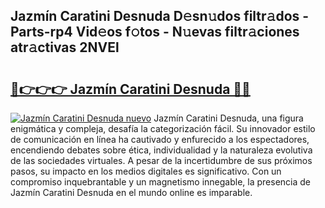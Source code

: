 ## Jazmín Caratini Desnuda D𝚎sn𝚞dos filtr𝚊dos - Parts-rp4 Vid𝚎os f𝚘tos - N𝚞evas filtr𝚊ciones atr𝚊ctivas 2NVEl

# <h2><a href="http://mba3kb.tromn.icu/?c=Jazm%c3%adn+Caratini+Desnuda">🔗👉👉👉 Jazmín Caratini Desnuda 🔗🔗</a></h2>

[![Jazmín Caratini Desnuda nuevo](https://i.imgur.com/pEAQMta.gif)](http://mba3kb.tromn.icu/?c=Jazm%c3%adn+Caratini+Desnuda)
Jazmín Caratini Desnuda, una figura enigmática y compleja, desafía la categorización fácil. Su innovador estilo de comunicación en línea ha cautivado y enfurecido a los espectadores, encendiendo debates sobre ética, individualidad y la naturaleza evolutiva de las sociedades virtuales. A pesar de la incertidumbre de sus próximos pasos, su impacto en los medios digitales es significativo. Con un compromiso inquebrantable y un magnetismo innegable, la presencia de Jazmín Caratini Desnuda en el mundo online es imparable.
